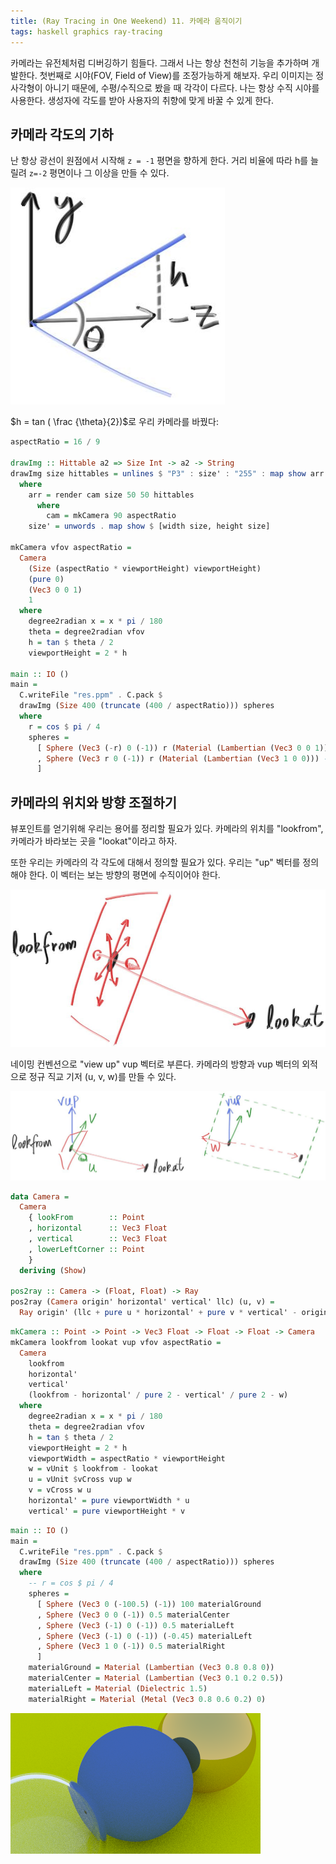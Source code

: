```yaml
---
title: (Ray Tracing in One Weekend) 11. 카메라 움직이기
tags: haskell graphics ray-tracing
---
```


카메라는 유전체처럼 디버깅하기 힘들다. 그래서 나는 항상 천천히 기능을 추가하며 개발한다. 첫번째로 시야(FOV, Field of View)를 조정가능하게 해보자. 우리 이미지는 정사각형이 아니기 때문에, 수평/수직으로 봤을 때 각각이 다르다.  나는 항상 수직 시야를 사용한다. 생성자에 각도를 받아 사용자의 취향에 맞게 바꿀 수 있게 한다. 

## 카메라 각도의 기하

난 항상 광선이 원점에서 시작해 `z = -1` 평면을 향하게 한다. 거리 비율에 따라 h를 늘릴려 `z=-2` 평면이나 그 이상을 만들 수 있다. 

![0](/assets/images/2021-05-30/Untitled0.png)

$h = tan ( \frac {\theta}{2})$로 우리 카메라를 바꿨다: 

```haskell
aspectRatio = 16 / 9

drawImg :: Hittable a2 => Size Int -> a2 -> String
drawImg size hittables = unlines $ "P3" : size' : "255" : map show arr
  where
    arr = render cam size 50 50 hittables
      where
        cam = mkCamera 90 aspectRatio
    size' = unwords . map show $ [width size, height size]

mkCamera vfov aspectRatio =
  Camera
    (Size (aspectRatio * viewportHeight) viewportHeight)
    (pure 0)
    (Vec3 0 0 1)
    1
  where
    degree2radian x = x * pi / 180
    theta = degree2radian vfov
    h = tan $ theta / 2
    viewportHeight = 2 * h

main :: IO ()
main =
  C.writeFile "res.ppm" . C.pack $
  drawImg (Size 400 (truncate (400 / aspectRatio))) spheres
  where
    r = cos $ pi / 4
    spheres =
      [ Sphere (Vec3 (-r) 0 (-1)) r (Material (Lambertian (Vec3 0 0 1))) -- left
      , Sphere (Vec3 r 0 (-1)) r (Material (Lambertian (Vec3 1 0 0))) -- right
      ]
```

## 카메라의 위치와 방향 조절하기

뷰포인트를 얻기위해 우리는 용어를 정리할 필요가 있다. 카메라의 위치를 "lookfrom", 카메라가 바라보는 곳을 "lookat"이라고 하자.

또한 우리는 카메라의 각 각도에 대해서 정의할 필요가 있다. 우리는 "up" 벡터를 정의해야 한다. 이 벡터는 보는 방향의 평면에 수직이어야 한다. 

![1](/assets/images/2021-05-30/Untitled1.png)

네이밍 컨벤션으로 "view up" vup 벡터로 부른다. 카메라의 방향과 vup 벡터의 외적으로 정규 직교 기저 (u, v, w)를 만들 수 있다. 

![2](/assets/images/2021-05-30/Untitled2.png)

```haskell
data Camera =
  Camera
    { lookFrom        :: Point
    , horizontal      :: Vec3 Float
    , vertical        :: Vec3 Float
    , lowerLeftCorner :: Point
    }
  deriving (Show)

pos2ray :: Camera -> (Float, Float) -> Ray
pos2ray (Camera origin' horizontal' vertical' llc) (u, v) =
  Ray origin' (llc + pure u * horizontal' + pure v * vertical' - origin')
```

```haskell
mkCamera :: Point -> Point -> Vec3 Float -> Float -> Float -> Camera
mkCamera lookfrom lookat vup vfov aspectRatio =
  Camera
    lookfrom
    horizontal'
    vertical'
    (lookfrom - horizontal' / pure 2 - vertical' / pure 2 - w)
  where
    degree2radian x = x * pi / 180
    theta = degree2radian vfov
    h = tan $ theta / 2
    viewportHeight = 2 * h
    viewportWidth = aspectRatio * viewportHeight
    w = vUnit $ lookfrom - lookat
    u = vUnit $vCross vup w
    v = vCross w u
    horizontal' = pure viewportWidth * u
    vertical' = pure viewportHeight * v
```

```haskell
main :: IO ()
main =
  C.writeFile "res.ppm" . C.pack $
  drawImg (Size 400 (truncate (400 / aspectRatio))) spheres
  where
    -- r = cos $ pi / 4
    spheres =
      [ Sphere (Vec3 0 (-100.5) (-1)) 100 materialGround
      , Sphere (Vec3 0 0 (-1)) 0.5 materialCenter
      , Sphere (Vec3 (-1) 0 (-1)) 0.5 materialLeft
      , Sphere (Vec3 (-1) 0 (-1)) (-0.45) materialLeft
      , Sphere (Vec3 1 0 (-1)) 0.5 materialRight
      ]
    materialGround = Material (Lambertian (Vec3 0.8 0.8 0))
    materialCenter = Material (Lambertian (Vec3 0.1 0.2 0.5))
    materialLeft = Material (Dielectric 1.5)
    materialRight = Material (Metal (Vec3 0.8 0.6 0.2) 0)
```

![3](/assets/images/2021-05-30/Untitled3.png)